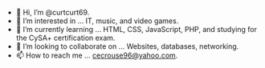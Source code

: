 - 👋 Hi, I’m @curtcurt69.
- 👀 I’m interested in ... IT, music, and video games.
- 🌱 I’m currently learning ... HTML, CSS, JavaScript, PHP, and studying for the CySA+ certification exam.
- 💞️ I’m looking to collaborate on ... Websites, databases, networking.
- 📫 How to reach me ... cecrouse96@yahoo.com.

<!---
curtcurt69/curtcurt69 is a ✨ special ✨ repository because its `README.md` (this file) appears on your GitHub profile.
You can click the Preview link to take a look at your changes.
--->
